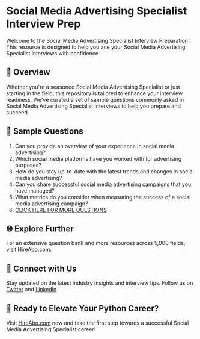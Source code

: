 # Social Media Advertising Specialist Interview Prep

Welcome to the Social Media Advertising Specialist Interview Preparation ! This resource is designed to help you ace your Social Media Advertising Specialist interviews with confidence.

## 🚀 Overview

Whether you're a seasoned Social Media Advertising Specialist or just starting in the field, this repository is tailored to enhance your interview readiness. We've curated a set of sample questions commonly asked in Social Media Advertising Specialist interviews to help you prepare and succeed.

## 📝 Sample Questions

1. Can you provide an overview of your experience in social media advertising?
2. Which social media platforms have you worked with for advertising purposes?
3. How do you stay up-to-date with the latest trends and changes in social media advertising?
4. Can you share successful social media advertising campaigns that you have managed?
5. What metrics do you consider when measuring the success of a social media advertising campaign?
6. [CLICK HERE FOR MORE QUESTIONS](https://hireabo.com/job/8_3_10/Social%20Media%20Advertising%20Specialist)

## 🌐 Explore Further

For an extensive question bank and more resources across 5,000 fields, visit [HireAbo.com](https://www.hireabo.com).

## 📱 Connect with Us

Stay updated on the latest industry insights and interview tips. Follow us on [Twitter](https://twitter.com/hireabo) and [LinkedIn](https://www.linkedin.com/in/hire-abo-3609972a8/).

## 🚀 Ready to Elevate Your Python Career?

Visit [HireAbo.com](https://www.hireabo.com) now and take the first step towards a successful Social Media Advertising Specialist career!